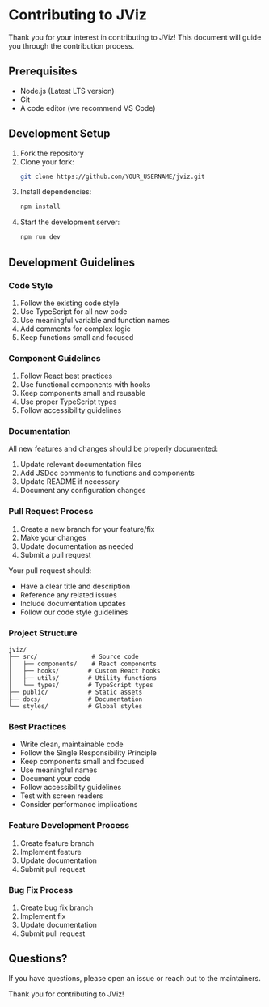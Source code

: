 # Contributing to JViz

Thank you for your interest in contributing to JViz! This document will guide you through the contribution process.

## Prerequisites

- Node.js (Latest LTS version)
- Git
- A code editor (we recommend VS Code)

## Development Setup

1. Fork the repository
2. Clone your fork:
   ```bash
   git clone https://github.com/YOUR_USERNAME/jviz.git
   ```
3. Install dependencies:
   ```bash
   npm install
   ```
4. Start the development server:
   ```bash
   npm run dev
   ```

## Development Guidelines

### Code Style

1. Follow the existing code style
2. Use TypeScript for all new code
3. Use meaningful variable and function names
4. Add comments for complex logic
5. Keep functions small and focused

### Component Guidelines

1. Follow React best practices
2. Use functional components with hooks
3. Keep components small and reusable
4. Use proper TypeScript types
5. Follow accessibility guidelines

### Documentation

All new features and changes should be properly documented:

1. Update relevant documentation files
2. Add JSDoc comments to functions and components
3. Update README if necessary
4. Document any configuration changes

### Pull Request Process

1. Create a new branch for your feature/fix
2. Make your changes
3. Update documentation as needed
4. Submit a pull request

Your pull request should:
- Have a clear title and description
- Reference any related issues
- Include documentation updates
- Follow our code style guidelines

### Project Structure

```
jviz/
├── src/               # Source code
│   ├── components/    # React components
│   ├── hooks/        # Custom React hooks
│   ├── utils/        # Utility functions
│   └── types/        # TypeScript types
├── public/           # Static assets
├── docs/             # Documentation
└── styles/           # Global styles
```

### Best Practices

- Write clean, maintainable code
- Follow the Single Responsibility Principle
- Keep components small and focused
- Use meaningful names
- Document your code
- Follow accessibility guidelines
- Test with screen readers
- Consider performance implications

### Feature Development Process

1. Create feature branch
2. Implement feature
3. Update documentation
4. Submit pull request

### Bug Fix Process

1. Create bug fix branch
2. Implement fix
3. Update documentation
4. Submit pull request

## Questions?

If you have questions, please open an issue or reach out to the maintainers.

Thank you for contributing to JViz! 